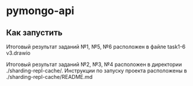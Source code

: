 # pymongo-api

## Как запустить

Итоговый результат заданий №1, №5, №6 расположен в файле task1-6 v3.drawio

Итоговый результат заданий №2, №3, №4 расположен в директории ./sharding-repl-cache/. Инструкции по запуску проекта расположены в ./sharding-repl-cache/README.md